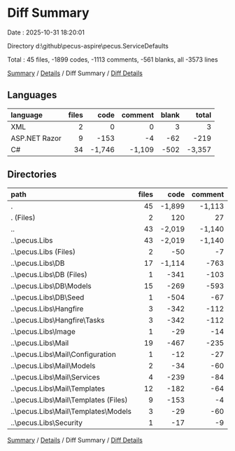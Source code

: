 # Diff Summary

Date : 2025-10-31 18:20:01

Directory d:\\github\\pecus-aspire\\pecus.ServiceDefaults

Total : 45 files,  -1899 codes, -1113 comments, -561 blanks, all -3573 lines

[Summary](results.md) / [Details](details.md) / Diff Summary / [Diff Details](diff-details.md)

## Languages
| language | files | code | comment | blank | total |
| :--- | ---: | ---: | ---: | ---: | ---: |
| XML | 2 | 0 | 0 | 3 | 3 |
| ASP.NET Razor | 9 | -153 | -4 | -62 | -219 |
| C# | 34 | -1,746 | -1,109 | -502 | -3,357 |

## Directories
| path | files | code | comment | blank | total |
| :--- | ---: | ---: | ---: | ---: | ---: |
| . | 45 | -1,899 | -1,113 | -561 | -3,573 |
| . (Files) | 2 | 120 | 27 | 32 | 179 |
| .. | 43 | -2,019 | -1,140 | -593 | -3,752 |
| ..\\pecus.Libs | 43 | -2,019 | -1,140 | -593 | -3,752 |
| ..\\pecus.Libs (Files) | 2 | -50 | -7 | -6 | -63 |
| ..\\pecus.Libs\\DB | 17 | -1,114 | -763 | -354 | -2,231 |
| ..\\pecus.Libs\\DB (Files) | 1 | -341 | -103 | -73 | -517 |
| ..\\pecus.Libs\\DB\\Models | 15 | -269 | -593 | -195 | -1,057 |
| ..\\pecus.Libs\\DB\\Seed | 1 | -504 | -67 | -86 | -657 |
| ..\\pecus.Libs\\Hangfire | 3 | -342 | -112 | -65 | -519 |
| ..\\pecus.Libs\\Hangfire\\Tasks | 3 | -342 | -112 | -65 | -519 |
| ..\\pecus.Libs\\Image | 1 | -29 | -14 | -6 | -49 |
| ..\\pecus.Libs\\Mail | 19 | -467 | -235 | -158 | -860 |
| ..\\pecus.Libs\\Mail\\Configuration | 1 | -12 | -27 | -9 | -48 |
| ..\\pecus.Libs\\Mail\\Models | 2 | -34 | -60 | -19 | -113 |
| ..\\pecus.Libs\\Mail\\Services | 4 | -239 | -84 | -50 | -373 |
| ..\\pecus.Libs\\Mail\\Templates | 12 | -182 | -64 | -80 | -326 |
| ..\\pecus.Libs\\Mail\\Templates (Files) | 9 | -153 | -4 | -62 | -219 |
| ..\\pecus.Libs\\Mail\\Templates\\Models | 3 | -29 | -60 | -18 | -107 |
| ..\\pecus.Libs\\Security | 1 | -17 | -9 | -4 | -30 |

[Summary](results.md) / [Details](details.md) / Diff Summary / [Diff Details](diff-details.md)
